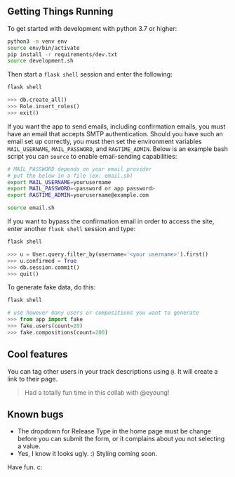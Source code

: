 ## Getting Things Running

To get started with development with python 3.7 or higher:

```bash
python3 -m venv env
source env/bin/activate
pip install -r requirements/dev.txt
source development.sh
```

Then start a `flask shell` session and enter the following:

```bash
flask shell
```
```python
>>> db.create_all()
>>> Role.insert_roles()
>>> exit()
```

If you want the app to send emails, including confirmation emails, you must have an email that accepts SMTP authentication. Should you have such an email set up correctly, you must then set the environment variables `MAIL_USERNAME`, `MAIL_PASSWORD`, and `RAGTIME_ADMIN`. Below is an example bash script you can `source` to enable email-sending capabilities:

```bash
# MAIL_PASSWORD depends on your email provider
# put the below in a file (ex: email.sh)
export MAIL_USERNAME=yourusername
export MAIL_PASSWORD=<password or app password>
export RAGTIME_ADMIN=yourusername@example.com
```
```bash
source email.sh
```

If you want to bypass the confirmation email in order to access the site, enter another `flask shell` session and type:

```bash
flask shell
```
```python
>>> u = User.query.filter_by(username='<your username>').first()
>>> u.confirmed = True
>>> db.session.commit()
>>> quit()
```

To generate fake data, do this:
```bash
flask shell
```
```python
# use however many users or compositions you want to generate
>>> from app import fake
>>> fake.users(count=20)
>>> fake.compositions(count=200)
```

## Cool features

You can tag other users in your track descriptions using `@`. It will create a link to their page.

> Had a totally fun time in this collab with @eyoung!

## Known bugs
- The dropdown for Release Type in the home page must be change before you can submit the form, or it complains about you not selecting a value.
- Yes, I know it looks ugly. :) Styling coming soon.


Have fun. c: